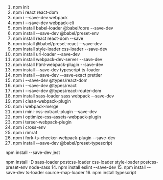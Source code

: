 1. npm init
2. npm i react react-dom
3. npm i --save-dev webpack 
4. npm i --save-dev webpack-cli
5. npm install babel-loader @babel/core --save-dev
6. npm install --save-dev @babel/preset-env
7. npm install react react-dom --save
8. npm install @babel/preset-react --save-dev
9. npm install style-loader css-loader --save-dev
10. npm install url-loader --save-dev
11. npm install webpack-dev-server --save-dev
12. npm install html-webpack-plugin --save-dev
13. npm install --save-dev typescript ts-loader
14. npm install --save-dev --save-exact prettier
15. npm i --save-dev @types/react-dom
16. npm i --save-dev @types/react
17. npm i --save-dev @types/react-router-dom
18. npm install sass-loader sass webpack --save-dev
19. npm i clean-webpack-plugin
20. npm i webpack-merge
21. npm i mini-css-extract-plugin --save-dev
22. npm i optimize-css-assets-webpack-plugin
23. npm i terser-webpack-plugin
24. npm i cross-env
25. npm i rimraf
26. npm i fork-ts-checker-webpack-plugin --save-dev
27. npm install --save-dev @babel/preset-typescript




npm install --save-dev jest

npm install -D sass-loader postcss-loader css-loader style-loader postcss-preset-env node-sass
14. npm install eslint --save-dev
15. npm install --save-dev ts-loader source-map-loader
16. npm install typescript



